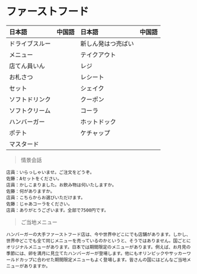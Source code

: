 # ファーストフード

|日本語                            | 中国語 | 日本語                                | 中国語 |
| :-------------------------------- | :----- | :------------------------------------ | :----- |
| <ruby>ドライブスルー</ruby>           |        | <ruby>新しん発はつ売ばい</ruby>                   |        |
| <ruby>メニュー</ruby>           |        | <ruby>テイクアウト</ruby>                   |        |
| <ruby>店てん員いん</ruby>           |        | <ruby>レジ</ruby>                   |        |
| <ruby>お札さつ</ruby>           |        | <ruby>レシート</ruby>                   |        |
| <ruby>セット</ruby>           |        | <ruby>シェイク</ruby>                   |        |
| <ruby>ソフトドリンク</ruby>           |        | <ruby>クーポン</ruby>                   |        |
| <ruby>ソフトクリーム</ruby>           |        | <ruby>コーラ</ruby>                   |        |
| <ruby>ハンバーガー</ruby>           |        | <ruby>ホットドック</ruby>                   |        |
| <ruby>ポテト</ruby>           |        | <ruby>ケチャップ</ruby>                   |        |
| <ruby>マスタード</ruby>           |        |                    |        |

> 情景会話

```text
店員：いらっしゃいませ。ご注文をどうぞ。
佐藤：Aセットをください。
店員：かしこまりました。お飲み物は何いたしますか。
佐藤：何がありますか。
店員：こちらからお選びいただけます。
佐藤：じゃあコーラをください。
店員：ありがとうございます。全部で7500円です。
```

> ご当地メニュー

```text
ハンバーガーの大手ファーストフード店は、今や世界中どこにでも店舗があります。しかし、世界中どこでも全て同じメニューを売っているのかというと、そうではありません。国ごとにオリジナルメニューがあります。日本では期間限定のメニューがあります。例えば、お月見の季節には、卵を満月に見立てたハンバーガーが登場します。他にもオリンピックやサッカーワールドカップに合わせた期間限定メニューもよく登場します。皆さんの国にはどんなご当地メニューがありますか。
```

